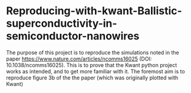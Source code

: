 # Reproducing-with-kwant-Ballistic-superconductivity-in-semiconductor-nanowires
The purpose of this project is to reproduce the simulations noted in the paper https://www.nature.com/articles/ncomms16025 (DOI: 10.1038/ncomms16025). This is to prove that the Kwant python project works as intended, and to get more familiar with it. The foremost aim is to reproduce figure 3b of the the paper (which was originally plotted with Kwant)
